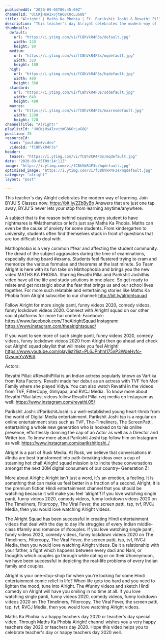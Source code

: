 ```yaml
---
publishedAt: "2020-09-05T06:45:09Z"
channelId: "UCCKjHsAIxvjtWG8KOcLuG8Q"
title: "Alright! | Maths Ka Phobia | Ft. Parikshit Joshi & Revathi Pillai | Teacher's Day Special"
description: "This teacher's day Alright celebrates the modern way of learning. Join BYJU'S Classes now: https://bit.ly/2ZbByBb\nAnswers that are just one tap away, BYJU'S never lets your stop from learning anytime/anywhere. \n\nA subject that is the reason behind causing every student to have nightmares is #Mathematics or let's just say Maths Ka Phobia. Maths can even be the cause of anxiety for some students. From kindergarten to university, students often find themselves stuck in front of questions that are too difficult to deal with.\n\nMathophobia is a very common #fear and affecting the student community. The dread of the subject aggravates during the time of examinations, especially during board #exams. Students feel flustered trying to cram and memorize the various formulae and theorems at the last minute. So Team Alright is here with its fun take on Mathophobia and brings you the new video MATHS KA PHOBIA. Starring Revathi Pillai and Parikshit Joshithis video have all the life and study solutions in one place. So get ready to relate and get nostalgic about the fear that brings us and our school lives together. For more such relatable and entertaining stories like Maths Ka Phobia from Alright subscribe to our channel: http://bit.ly/alrightsquad\n\nFollow Alright for more single panti, funny videos 2020, comedy videos, funny lockdown videos 2020. Connect with Alright! squad on our other social platforms for more fun content:\nFacebook: https://www.facebook.com/TheAlrightSquad\nInstagram: https://www.instagram.com/thealrightsquad/\n\nIf you want to see more of such single panti, funny videos 2020, comedy videos, funny lockdown videos 2020 from Alright then go ahead and check out Alright! squad playlist that will make you feel Alright! https://www.youtube.com/playlist?list=PL6JPnhhI175nP3WdeHvfo-OvsumYvWBiA\n\nActors:\n\nRevathi Pillai: #RevathiPillai is an Indian actress popularly known as Vartika from Kota Factory.  Revathi made her debut as an actress with TVF Yeh Meri Family where she played Vidya. You can also watch Revathi in the videos from TVF, FilterCopy, Girliyapa, and RVCJ Media. To know more about Revathi Pillai latest videos follow Revathi Pillai rvcj media on Instagram as well: https://www.instagram.com/revathi.05/\n\nParikshit Joshi: #ParikshitJoshi is a well-established young heart-throb from the world of Digital Media entertainment. Parikshit Joshi tsp is a regular on online entertainment sites such as TVF, The-Timeliners, The ScreenPatti, entertaining a whole new generation who is hooked on to his online presence, effortlessly donning the cap of an Actor as well as a Director and Writer too. To know more about Parikshit Joshi tsp follow him on Instagram as well: https://www.instagram.com/parikshitjoshi_/\n\n\nAlright is a part of Rusk Media. At Rusk, we believe that conversations in #India are best transformed into path-breaking ideas over a cup of steaming hot chai! Alright! squad mission is to incite these conversations amongst the next 30M digital consumers of our country- Generation Z!\n\nMore about Alright: Alright isn't just a word, it's an emotion, a feeling. It is something that can make us feel better in a fraction of a second. Alright, it is the premium fiction Hindi entertainment channel that you should be watching because it will make you feel 'alright'! If you love watching single panti, funny videos 2020, comedy videos, funny lockdown videos 2020 on The Timeliners, Filtercopy, The Viral Fever, the screen patti, tsp, tvf, RVCJ Media, then you would love watching Alright videos.\n\nThe Alright Squad has been successful in creating Hindi entertainment videos that deal with the day to day life struggles of every Indian middle-class #family and romance of #couples. If you love watching single panti, funny videos 2020, comedy videos, funny lockdown videos 2020 on The Timeliners, Filtercopy, The Viral Fever, the screen patti, tsp, tvf, RVCJ Media, then you would love watching Alright videos. Be it a relationship with your father, a fight which happens between every dadi and Nani, or thoughts which couples go through while dating or on their #honeymoon, we have been successful in depicting the real-life problems of every Indian family and couples.\n\nAlright is your one-stop-shop for when you're looking for some Hindi entertainment comic relief in life? When life gets too hard and you need to lighten the mood, tune into Alright. The #funny videos and sketch Hindi comedy on Alright will have you smiling in no time at all. If you love watching single panti, funny videos 2020, comedy videos, funny lockdown videos 2020 on The Timeliners, Filtercopy, The Viral Fever, the screen patti, tsp, tvf, RVCJ Media, then you would love watching Alright videos.\n\nMaths Ka Phobia is a happy teachers day 2020 or teacher's day special video. Through Maths Ka Phobia Alright! channel wishes you a  very happy teachers day 2020 or teachers day 2020. Hope this video helps you to celebrate teacher's day or happy teachers day 2020 well."
thumbnails:
  default:
    url: "https://i.ytimg.com/vi/fC8hVkR4F3s/default.jpg"
    width: 120
    height: 90
  medium:
    url: "https://i.ytimg.com/vi/fC8hVkR4F3s/mqdefault.jpg"
    width: 320
    height: 180
  high:
    url: "https://i.ytimg.com/vi/fC8hVkR4F3s/hqdefault.jpg"
    width: 480
    height: 360
  standard:
    url: "https://i.ytimg.com/vi/fC8hVkR4F3s/sddefault.jpg"
    width: 640
    height: 480
  maxres:
    url: "https://i.ytimg.com/vi/fC8hVkR4F3s/maxresdefault.jpg"
    width: 1280
    height: 720
channelTitle: "Alright!"
playlistId: "UUCKjHsAIxvjtWG8KOcLuG8Q"
position: 25
resourceId:
  kind: "youtube#video"
  videoId: "fC8hVkR4F3s"
header:
  teaser: "https://i.ytimg.com/vi/fC8hVkR4F3s/mqdefault.jpg"
date: "2020-09-05T09:14:11Z"
image: "https://i.ytimg.com/vi/fC8hVkR4F3s/hqdefault.jpg"
optimized_image: "https://i.ytimg.com/vi/fC8hVkR4F3s/mqdefault.jpg"
category: "alright"
layout: "post"

---
```

This teacher's day Alright celebrates the modern way of learning. Join BYJU'S Classes now: https://bit.ly/2ZbByBb
Answers that are just one tap away, BYJU'S never lets your stop from learning anytime/anywhere. 

A subject that is the reason behind causing every student to have nightmares is #Mathematics or let's just say Maths Ka Phobia. Maths can even be the cause of anxiety for some students. From kindergarten to university, students often find themselves stuck in front of questions that are too difficult to deal with.

Mathophobia is a very common #fear and affecting the student community. The dread of the subject aggravates during the time of examinations, especially during board #exams. Students feel flustered trying to cram and memorize the various formulae and theorems at the last minute. So Team Alright is here with its fun take on Mathophobia and brings you the new video MATHS KA PHOBIA. Starring Revathi Pillai and Parikshit Joshithis video have all the life and study solutions in one place. So get ready to relate and get nostalgic about the fear that brings us and our school lives together. For more such relatable and entertaining stories like Maths Ka Phobia from Alright subscribe to our channel: http://bit.ly/alrightsquad

Follow Alright for more single panti, funny videos 2020, comedy videos, funny lockdown videos 2020. Connect with Alright! squad on our other social platforms for more fun content:
Facebook: https://www.facebook.com/TheAlrightSquad
Instagram: https://www.instagram.com/thealrightsquad/

If you want to see more of such single panti, funny videos 2020, comedy videos, funny lockdown videos 2020 from Alright then go ahead and check out Alright! squad playlist that will make you feel Alright! https://www.youtube.com/playlist?list=PL6JPnhhI175nP3WdeHvfo-OvsumYvWBiA

Actors:

Revathi Pillai: #RevathiPillai is an Indian actress popularly known as Vartika from Kota Factory.  Revathi made her debut as an actress with TVF Yeh Meri Family where she played Vidya. You can also watch Revathi in the videos from TVF, FilterCopy, Girliyapa, and RVCJ Media. To know more about Revathi Pillai latest videos follow Revathi Pillai rvcj media on Instagram as well: https://www.instagram.com/revathi.05/

Parikshit Joshi: #ParikshitJoshi is a well-established young heart-throb from the world of Digital Media entertainment. Parikshit Joshi tsp is a regular on online entertainment sites such as TVF, The-Timeliners, The ScreenPatti, entertaining a whole new generation who is hooked on to his online presence, effortlessly donning the cap of an Actor as well as a Director and Writer too. To know more about Parikshit Joshi tsp follow him on Instagram as well: https://www.instagram.com/parikshitjoshi_/


Alright is a part of Rusk Media. At Rusk, we believe that conversations in #India are best transformed into path-breaking ideas over a cup of steaming hot chai! Alright! squad mission is to incite these conversations amongst the next 30M digital consumers of our country- Generation Z!

More about Alright: Alright isn't just a word, it's an emotion, a feeling. It is something that can make us feel better in a fraction of a second. Alright, it is the premium fiction Hindi entertainment channel that you should be watching because it will make you feel 'alright'! If you love watching single panti, funny videos 2020, comedy videos, funny lockdown videos 2020 on The Timeliners, Filtercopy, The Viral Fever, the screen patti, tsp, tvf, RVCJ Media, then you would love watching Alright videos.

The Alright Squad has been successful in creating Hindi entertainment videos that deal with the day to day life struggles of every Indian middle-class #family and romance of #couples. If you love watching single panti, funny videos 2020, comedy videos, funny lockdown videos 2020 on The Timeliners, Filtercopy, The Viral Fever, the screen patti, tsp, tvf, RVCJ Media, then you would love watching Alright videos. Be it a relationship with your father, a fight which happens between every dadi and Nani, or thoughts which couples go through while dating or on their #honeymoon, we have been successful in depicting the real-life problems of every Indian family and couples.

Alright is your one-stop-shop for when you're looking for some Hindi entertainment comic relief in life? When life gets too hard and you need to lighten the mood, tune into Alright. The #funny videos and sketch Hindi comedy on Alright will have you smiling in no time at all. If you love watching single panti, funny videos 2020, comedy videos, funny lockdown videos 2020 on The Timeliners, Filtercopy, The Viral Fever, the screen patti, tsp, tvf, RVCJ Media, then you would love watching Alright videos.

Maths Ka Phobia is a happy teachers day 2020 or teacher's day special video. Through Maths Ka Phobia Alright! channel wishes you a  very happy teachers day 2020 or teachers day 2020. Hope this video helps you to celebrate teacher's day or happy teachers day 2020 well.